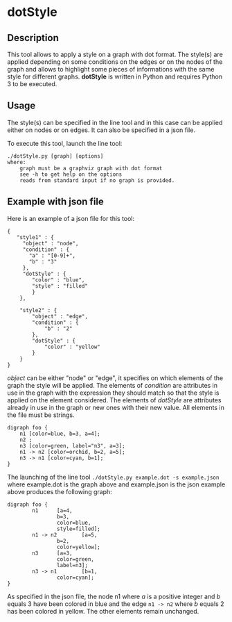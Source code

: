 dotStyle
=======

Description
-----------

This tool allows to apply a style on a graph with dot format. The style(s) are applied depending on
some conditions on the edges or on the nodes of the graph and
allows to highlight some pieces of informations with the same style for different graphs. **dotStyle** is written in Python and
requires Python 3 to be executed.

Usage
-----
The style(s) can be specified in the line tool and in this case can be applied either on nodes or on edges.
It can also be specified in a json file.

To execute this tool, launch the line tool:

    ./dotStyle.py [graph] [options]
    where:
        graph must be a graphviz graph with dot format
        see -h to get help on the options
        reads from standard input if no graph is provided.

Example with json file
----------------------

Here is an example of a json file for this tool:

    {
       "style1" : {
         "object" : "node",
         "condition" : {
           "a" : "[0-9]+",
           "b" : "3"
         },
         "dotStyle" : {
            "color" : "blue",
            "style" : "filled"
            }
        },

        "style2" : {
            "object" : "edge",
            "condition" : {
                "b" : "2"
            },
            "dotStyle" : {
                "color" : "yellow"
            }
        }
    }

*object* can be either "node" or "edge", it specifies on which elements of the graph the style will be applied.
The elements of *condition* are attributes in use in the graph with the expression they should match so that the style is applied on the element considered.
The elements of *dotStyle* are attributes already in use in the
graph or new ones with their new value.
All elements in the file must be strings.

    digraph foo {
        n1 [color=blue, b=3, a=4];
        n2 ;
        n3 [color=green, label="n3", a=3];
        n1 -> n2 [color=orchid, b=2, a=5];
        n3 -> n1 [color=cyan, b=1];
    }

The launching of the line tool `./dotStyle.py example.dot -s example.json` where example.dot is the graph above and example.json is the json example above produces the following graph:

    digraph foo {
            n1      [a=4,
                    b=3,
                    color=blue,
                    style=filled];
            n1 -> n2        [a=5,
                    b=2,
                    color=yellow];
            n3      [a=3,
                    color=green,
                    label=n3];
            n3 -> n1        [b=1,
                    color=cyan];
    }

As specified in the json file, the node n1 where *a* is a positive integer and *b* equals 3 have been colored in blue and the edge `n1 -> n2` where *b* equals 2 has been colored in yellow. The other elements remain unchanged.

